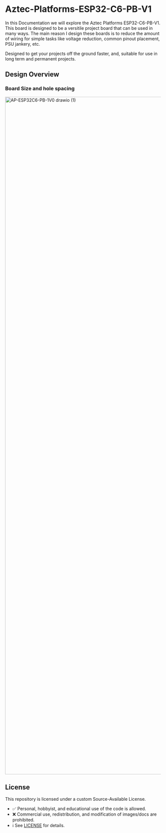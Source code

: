 # Aztec-Platforms-ESP32-C6-PB-V1
In this Documentation we will explore the Aztec Platforms ESP32-C6-PB-V1. This board is designed to be a versitile project board that can be used in many ways. The main reason I design these boards is to reduce the amount of wiring for simple tasks like voltage reduction, common pinout placement, PSU jankery, etc.

Designed to get your projects off the ground faster, and, suitable for use in long term and permanent projects.

## Design Overview

### Board Size and hole spacing
<img width="2400" height="2185" alt="AP-ESP32C6-PB-1V0 drawio (1)" src="https://github.com/user-attachments/assets/1544f7ed-0271-4d81-82d0-7321f58d19ca" />



## License
This repository is licensed under a custom Source-Available License.  
- ✅ Personal, hobbyist, and educational use of the code is allowed.  
- ❌ Commercial use, redistribution, and modification of images/docs are prohibited.  
- ℹ️ See [LICENSE](./LICENSE) for details. 
